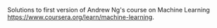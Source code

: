 Solutions to first version of Andrew Ng's course on Machine Learning https://www.coursera.org/learn/machine-learning.

